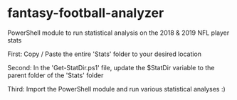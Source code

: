 # fantasy-football-analyzer
PowerShell module to run statistical analysis on the 2018 &amp; 2019 NFL player stats

First: Copy / Paste the entire 'Stats' folder to your desired location

Second: In the 'Get-StatDir.ps1' file, update the $StatDir variable to the parent folder of the 'Stats' folder

Third: Import the PowerShell module and run various statistical analyses :)
